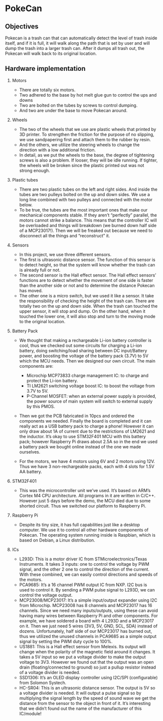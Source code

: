 # PokeCan

## Objectives
Pokecan is a trash can that can automatically detect the level of trash inside itself, and if it is full, it will walk along the path that is set by user and will dump the trash into a larger trash can. After it dumps all trash out, the Pokecan will walk back to its original location.

## Hardware implementation
1. Motors

    * There are totally six motors.
    * Two adhered to the base by hot melt glue gun to control the ups and downs
    * Two are bolted on the tubes by screws to control dumping.
    * And two are under the base to move Pokecan around.

2. Wheels

    * The two of the wheels that we use are plastic wheels that printed by 3D printer. To strengthen the friction
for the purpose of no slipping, we use sandpapering first and attach them to the rubber by resin.
    * And the others, we utilize the steering wheels to change the direction with a low additional friction.
    * In detail, as we put the wheels to the base, the degree of tightening screws is also a problem. If looser,
they will be idle running. If tighter, the wheels will be broken since the plastic printed out was not strong
enough.

3. Plastic tubes

    * There are two plastic tubes on the left and right sides. And inside the tubes are two pulleys bolted on the
up and down sides. We use a long line combined with two pulleys and connected with the motor below.
    * To be true, the tubes are the most important ones that make our mechanical components stable. If they
aren’t “perfectly” parallel, the motors cannot strike a balance. This means that the controller IC will be
overloaded and things will breakdown (we burned down half side of a MCP23017!). Then we will be
freaked out because we need to disconnect all the things and “reconstruct” it.

4. Sensors

    * In this project, we use three different sensors.
    * The first is ultrasonic distance sensor. The function of this sensor is to detect height, so that the system will
know whether the trash can is already full or not.
    * The second sensor is the Hall effect sensor. The Hall effect sensors’ functions are to detect whether the
movement of one side is faster than the another side or not and to determine the distance Pokecan has
moved.
    * The other one is a micro switch, but we used it like a sensor. It take the responsibility of checking the
height of the trash can. There are totally two on the up and down side. When the trash can touched the
upper sensor, it will stop and dump. On the other hand, when it touched the lower one, it will also stop
and turn to the moving mode to the original location.

5. Battery Pack

    * We thought that making a rechargeable Li-ion battery controller is cool, thus we checked out some circuits
for charging a Li-ion battery, doing switching/load sharing between DC input/Battery power, and boosting
the voltage of the battery pack (3.7V) to 5V which the MCU needs. Then we designed our own circuit. The
main components are:
        * Microchip MCP73833 charge management IC: to charge and protect the Li-ion battery.
        * TI LM2621 switching voltage boost IC: to boost the voltage from 3.7V to 5V.
        * P-Channel MOSFET: when an external power supply is provided, the power source of main system
will switch to external supply by this PMOS.

    * Then we got the PCB fabricated in 10pcs and ordered the components we needed. Finally the board is
completed and it can really act as a USB battery pack to charge a phone! However it can only draw about
1A of current due to the restrictions of LM2621 and the inductor. It’s okay to use STM32F401 MCU with
this battery pack; however Raspberry Pi draws about 2.5A so in the end we used a battery pack we bought
online instead of the one we made ourselves.
    * For the motors, we have 4 motors using 6V and 2 motors using 12V. Thus we have 3 non-rechargeable
packs, each with 4 slots for 1.5V AA battery.

6. STM32F401

    * This was the microcontroller unit we’ve used. It’s based on ARM’s Cortex M4 CPU architecture. All
programs in it are written in C/C++. However just 5 days before the demo, the MCU died due to some
shorted circuit. Thus we switched our platform to Raspberry Pi.

7. Raspberry Pi

    * Despite its tiny size, it has full capabilities just like a desktop computer. We use it to control all other
hardware components of Pokecan. The operating system running inside is Raspbian, which is based on
Debian, a Linux distribution.

8. ICs

    * L293D: This is a motor driver IC from STMicroelectronics/Texas Instruments. It takes 3 inputs: one to
control the voltage by PWM signal, and the other 2 one to control the direction of the current. With these
combined, we can easily control directions and speeds of the motors.
    * PCA9685: It’s a 16 channel PWM output IC from NXP. I2C bus is used to control it. By sending a PWM pulse
signal to L293D, we can control the voltage output.
    * MCP23008/MCP23017: It’s a simple input/output expander using I2C from Microchip. MCP23008 has 8
channels and MCP23017 has 16 channels. Since we need many inputs/outputs, using these can avoid
having many wires between Raspberry Pi and other components. For example, we have soldered a board
with 4 L293D and a MCP23017 on it. Then we just need 5 wires (3V3, 5V, GND, SCL, SDA) instead of dozens.
Unfortunately, half side of our MCP23017 has burned out, thus we utilized the unused channels in
PCA9685 as a simple output signal by setting the PWM duty cycle to 100%.
    * US1881: This is a Hall effect sensor from Melexis. Its output will change when the polarity of the magnetic
field around it changes. It takes a 5V input so we put a voltage divider to make the output voltage to 3V3.
However we found out that the output was an open drain (floating/connected to ground) so just a pullup
resistor instead of a voltage divider is needed.
    * SSD1306: It’s an OLED display controller using I2C/SPI (configurable) from Solomon Systech.
    * HC-SR04: This is an ultrasonic distance sensor. The output is 5V so a voltage divider is needed. It will
output a pulse signal so by multiplying the signal length by the speed of sound wave we get the distance
from the sensor to the object in front of it. It’s interesting that we didn’t found out the name of the
manufacturer of this IC/module!
